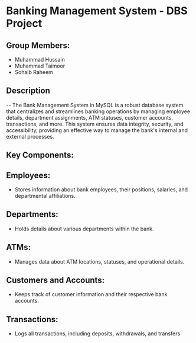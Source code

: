 # Banking Management System - DBS Project
## Group Members:
- Muhammad Hussain
- Muhammad Taimoor
- Sohaib Raheem

## Description
-- The Bank Management System in MySQL is a robust database system that centralizes and streamlines banking operations by managing employee details, department assignments, ATM statuses, customer accounts, transactions, and more. This system ensures data integrity, security, and accessibility, providing an effective way to manage the bank's internal and external processes.

## Key Components:
## Employees: 
- Stores information about bank employees, their positions, salaries, and departmental affiliations.
## Departments:
- Holds details about various departments within the bank.
## ATMs: 
- Manages data about ATM locations, statuses, and operational details.
## Customers and Accounts:
- Keeps track of customer information and their respective bank accounts.
## Transactions:
- Logs all transactions, including deposits, withdrawals, and transfers

